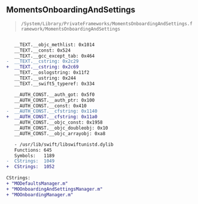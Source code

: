 ## MomentsOnboardingAndSettings

> `/System/Library/PrivateFrameworks/MomentsOnboardingAndSettings.framework/MomentsOnboardingAndSettings`

```diff

   __TEXT.__objc_methlist: 0x1014
   __TEXT.__const: 0x524
   __TEXT.__gcc_except_tab: 0x464
-  __TEXT.__cstring: 0x2c29
+  __TEXT.__cstring: 0x2c69
   __TEXT.__oslogstring: 0x11f2
   __TEXT.__ustring: 0x244
   __TEXT.__swift5_typeref: 0x334

   __AUTH_CONST.__auth_got: 0x5f0
   __AUTH_CONST.__auth_ptr: 0x100
   __AUTH_CONST.__const: 0x410
-  __AUTH_CONST.__cfstring: 0x1140
+  __AUTH_CONST.__cfstring: 0x11a0
   __AUTH_CONST.__objc_const: 0x1958
   __AUTH_CONST.__objc_doubleobj: 0x10
   __AUTH_CONST.__objc_arrayobj: 0xa8

   - /usr/lib/swift/libswiftunistd.dylib
   Functions: 645
   Symbols:   1189
-  CStrings:  1049
+  CStrings:  1052
 
CStrings:
+ "MODefaultsManager.m"
+ "MOOnboardingAndSettingsManager.m"
+ "MOOnboardingManager.m"

```
